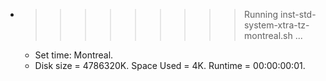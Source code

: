 * >>>>>>>>> Running inst-std-system-xtra-tz-montreal.sh ...
  * Set time: Montreal.
  * Disk size = 4786320K. Space Used = 4K. Runtime = 00:00:00:01.
